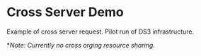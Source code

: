 # Cross Server Demo
Example of cross server request. Pilot run of DS3 infrastructure.

**Note: Currently no cross orging resource sharing.*
